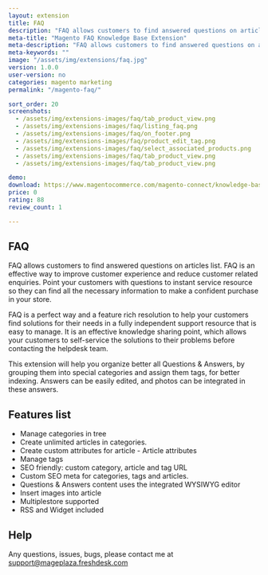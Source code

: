 ```yaml
---
layout: extension
title: FAQ
description: "FAQ allows customers to find answered questions on articles list."
meta-title: "Magento FAQ Knowledge Base Extension"
meta-description: "FAQ allows customers to find answered questions on articles list."
meta-keywords: ""
image: "/assets/img/extensions/faq.jpg"
version: 1.0.0
user-version: no
categories: magento marketing
permalink: "/magento-faq/"

sort_order: 20
screenshots:
  - /assets/img/extensions-images/faq/tab_product_view.png
  - /assets/img/extensions-images/faq/listing_faq.png
  - /assets/img/extensions-images/faq/on_footer.png
  - /assets/img/extensions-images/faq/product_edit_tag.png
  - /assets/img/extensions-images/faq/select_associated_products.png
  - /assets/img/extensions-images/faq/tab_product_view.png
  - /assets/img/extensions-images/faq/tab_product_view.png

demo: 
download: https://www.magentocommerce.com/magento-connect/knowledge-base-5.html
price: 0
rating: 88
review_count: 1

---
```


FAQ
--------

FAQ allows customers to find answered questions on articles list. FAQ is an effective way to improve customer experience and reduce customer related enquiries. Point your customers with questions to instant service resource so they can find all the necessary information to make a confident purchase in your store.

FAQ is a perfect way and a feature rich resolution to help your customers find solutions for their needs in a fully independent support resource that is easy to manage. It is an effective knowledge sharing point, which allows your customers to self-service the solutions to their problems before contacting the helpdesk team.

This extension will help you organize better all Questions & Answers, by grouping them into special categories and assign them tags, for better indexing. Answers can be easily edited, and photos can be integrated in these answers.

Features list
--------------------

- Manage categories in tree 
- Create unlimited articles in categories. 
- Create custom attributes for article - Article attributes 
- Manage tags 
- SEO friendly: custom category, article and tag URL 
- Custom SEO meta for categories, tags and articles. 
- Questions & Answers content uses the integrated WYSIWYG editor 
- Insert images into article 
- Multiplestore supported 
- RSS and Widget included 

Help
--------------------
Any questions, issues, bugs, please contact me at support@mageplaza.freshdesk.com
